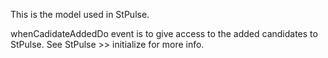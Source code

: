 This is the model used in StPulse. 

whenCadidateAddedDo event is to give access to the added candidates to StPulse. See StPulse >> initialize for more info.